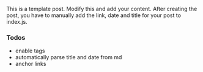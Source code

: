 This is a template post. Modify this and add your content. After creating the post, you have to manually add the link, date and title for your post to index.js.

### Todos
- enable tags
- automatically parse title and date from md
- anchor links
